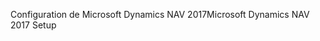 <span data-ttu-id="75f93-101">Configuration de Microsoft Dynamics NAV 2017</span><span class="sxs-lookup"><span data-stu-id="75f93-101">Microsoft Dynamics NAV 2017 Setup</span></span>
